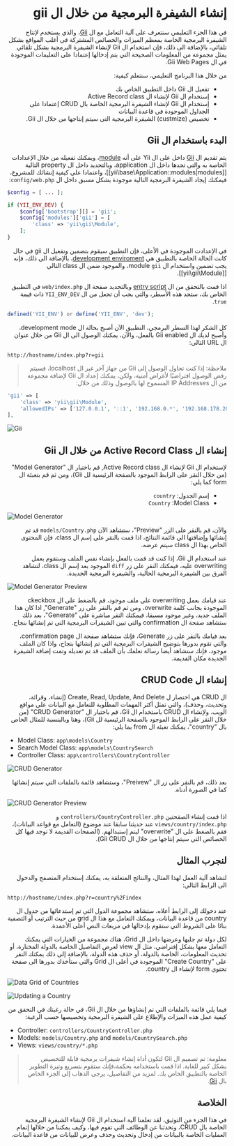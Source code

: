 # <div dir="rtl">إنشاء الشيفرة البرمجية من خلال ال gii</div>

<p dir="rtl">
    في هذا الجزء التعليمي سنتعرف على آلية التعامل مع ال <a href="https://www.yiiframework.com/extension/yiisoft/yii2-gii/doc/guide">Gii</a>، والذي يستخدم لإنتاج الشيفرة البرمجية الخاصة بمعظم الميزات والخصائص المشتركة في أغلب المواقع بشكل تلقائي، بالإضافة الى ذلك، فإن استخدام ال Gii لإنشاء الشيفرة البرمجية بشكل تلقائي يمثل مجموعة من المعلومات الصحيحة التي بتم إدخالها إعتمادا على التعليمات الموجودة في ال Gii Web Pages.
</p>

<p dir="rtl">
    من خلال هذا البرنامج التعليمي، ستتعلم كيفية:
</p>

<ul dir="rtl">
    <li>تفعيل ال Gii داخل التطبيق الخاص بك</li>
    <li>إستخدام ال Gii لإنشاء ال Active Record class</li>
    <li>إستخدام ال Gii لإنشاء الشيفرة البرمجية الخاصة بال CRUD إعتمادا على الجداول الموجودة في قاعدة البيانات</li>
    <li>تخصيص (custmize) الشيفرة البرمجية التي سيتم إنتاجها من خلال ال Gii.</li>
</ul>

## <div dir="rtl">البدء باستخدام ال Gii</a> <span id="starting-gii"></span>

<p dir="rtl">
    يتم تقديم ال <a href="https://www.yiiframework.com/extension/yiisoft/yii2-gii/doc/guide">Gii</a> داخل على ال Yii على أنه <a href="../guide/structure-modules.md">module</a>، ويمكنك تفعيله من خلال الإعدادات الخاصة به والتي تجدها داخل ال application، وبالتحديد داخل ال property التالية [[yii\base\Application::modules|modules]]، واعتمادا على كيفية إنشائك للمشروع، فيمكنك إيجاد الشيفرة البرمجية التالية موجودة بشكل مسبق داخل ال <code>config/web.php</code>:  
</p>

```php
$config = [ ... ];

if (YII_ENV_DEV) {
    $config['bootstrap'][] = 'gii';
    $config['modules']['gii'] = [
        'class' => 'yii\gii\Module',
    ];
}
```

<p dir="rtl">
    في الإعدادت الموجودة في الأعلى، فإن التطبيق سيقوم بتضمين وتفعيل ال gii في حال كانت الحالة الخاصة بالتطبيق هي <a href="../guide/concept-configurations.md#environment-constants">development enviroment</a>، بالإضافة الى ذلك، فإنه يجب تضمين واستخدام ال module <code>gii</code>، والموجود ضمن ال class التالي [[yii\gii\Module]]. 
</p>


<p dir="rtl">
    اذا قمت بالتحقق من ال <a href="../guide/structure-entry-scripts.md">entry script</a> وبالتحديد صفحة ال <code>web/index.php</code> في التطبيق الخاص بك، ستجد هذه الأسطر، والتي يجب أن تجعل من ال <code>YII_ENV_DEV</code> ذات قيمة <code>true</code>.
</p>

```php
defined('YII_ENV') or define('YII_ENV', 'dev');
```

<p dir="rtl">
    كل الشكر لهذا السطر البرمجي، التطبيق الآن أصبح بحالة ال development mode، وأصبح لديك ال Gii enabled بالفعل، والآن، يمكنك الوصول الى ال Gii من خلال عنوان ال URL التالي:     
</p>

```
http://hostname/index.php?r=gii
```

<blockquote><p dir="rtl">
    ملاحظة: إذا كنت تحاول الوصول إلى Gii  من جهاز آخر غير ال localhost، فسيتم رفض الوصول افتراضيًا لأغراض أمنية، ولكن، يمكنك إعداد ال Gii لإضافة مجموعة من ال IP Addresses المسموح لها بالوصول وذلك من خلال: 
</p></blockquote>

```php
'gii' => [
    'class' => 'yii\gii\Module',
    'allowedIPs' => ['127.0.0.1', '::1', '192.168.0.*', '192.168.178.20'] // عدل هذه حسب إحتياجاتك
],
```

![Gii](../guide/images/start-gii.png)


## <div dir="rtl">إنشاء ال Active Record Class من خلال ال Gii</div> <span id="generating-ar"></span>

<p dir="rtl">
    لإستخدام ال Gii لإنشاء ال Active Record class, قم باختيار ال "Model Generator" (من خلال النقر على الرابط الموجود بالصفحة الرئيسية لل Gii)، ومن ثم قم بتعبئة ال form كما يلي: 
</p>

<ul dir="rtl">
    <li>إسم الجدول: <code>country</code></li>
    <li><code>Country</code> :Model Class</li>
</ul>

![Model Generator](../guide/images/start-gii-model.png)

<p dir="rtl">
    والآن، قم بالنقر على الزر "Preview"، ستشاهد الآن <code>models/Country.php</code> قد تم إنشائها وإضافتها الى قائمة النتائج، اذا قمت بالنقر على إسم ال class، فإن المحتوى الخاص بهذا ال class سيتم عرضه.
</p>

<p dir="rtl">
    عند استخدام ال Gii، إذا كنت قد قمت بالفعل بإنشاء نفس الملف وستقوم بعمل overwriting عليه، فيمكنك النقر على زر <code>diff</code> الموجود بعد إسم ال class، لتشاهد الفرق بين الشيفرة البرمجية الحالية، والشيفرة البرمجية الجديدة. 
</p>

![Model Generator Preview](../guide/images/start-gii-model-preview.png)

<p dir="rtl">
    عند قيامك بعمل overwriting على ملف موجود، قم بالضغط على ال ckeckbox الموجودة بجانب كلمة overwrite، ومن ثم قم بالنقر على زر "Generate", اذا كان هذا الملف جديد، وغير موجود مسبقا، فيمكنك النقر مباشرة على "Generate"، بعد ذلك ستشاهد صفحة ال confirmation والتي تبين الشيفرات البرمجية التي تم إنشائها بنجاح.
</p>

<p dir="rtl">
    بعد فيامك بالنقر على زر Generate، فإنك ستشاهد صفحة ال confirmation page، والتي تقوم بدورها بتوضيح الشيفرات البرمجية التي تم إنشائها بنجاح، واذا كان الملف موجود، فإنك ستشاهد أيضا رسالة تعلمك بأن الملف قد تم تعديله وتمت إضافة الشيفرة الجديدة مكان القديمة.
</p>

## <div dir="rtl">إنشاء ال CRUD Code</div> <span id="generating-crud"></span>

<p dir="rtl">
    ال CRUD هي اختصار ل Create, Read, Update, And Delete (إنشاء، وقرائة، وتحديث، وحذف)، والتي تمثل أكثر المهمات المطلوبة للتعامل مع البيانات على مواقع الويب. ولإنشاء ال CRUD باستخدام ال Gii، قم باختيار ال "CRUD Generator" (من خلال النقر على الرابط الموجود بالصفحة الرئيسية لل Gii)، وهنا وبالبنسبة للمثال الخاص بال "country"، يمكنك تعبئة ال from بما يلي:
</p>

* Model Class: `app\models\Country`
* Search Model Class: `app\models\CountrySearch`
* Controller Class: `app\controllers\CountryController`

![CRUD Generator](../guide/images/start-gii-crud.png)

<p dir="rtl">
    بعد ذلك، قم بالنقر على زر ال "Preivew"، وستشاهد قائمة بالملفات التي سيتم إنشائها كما في الصورة أدناه.
</p>

![CRUD Generator Preview](../guide/images/start-gii-crud-preview.png)

<p dir="rtl">
    اذا قمت إنشاء الصفحتين <code>controllers/CountryController.php</code> و <code>views/country/index.php</code> عند حديثنا سابقا عند موضوع (التعامل مع قواعد البيانات)، فقم بالضغط على ال "overwrite" ليتم إستبدالهم. (الصفحات القديمة لا توجد فيها كل الخصائص التي سيتم إنتاجها من خلال ال Gii CRUD).
</p>

## <div dir="rtl"> لنجرب المثال </div> <span id="trying-it-out"></span>

<p dir="rtl">
لتشاهد آلية العمل لهذا المثال، والنتائج المتعلقة به، يمكنك إستخدام المتصفح والدخول الى الرابط التالي:
</p>

```
http://hostname/index.php?r=country%2Findex
```

<p dir="rtl">
    عند دخولك إلى الرابط أعلاه، ستشاهد مجموعة الدول التي تم إستدعائها من جدول ال country من قاعدة البيانات، ويمكنك التعامل مع هذا ال grid من حيث الترتيب أو التصفية بنائا على الشروط التي ستقوم بإدخالها في مربعات النص أعلى الأعمدة.
</p>

<p dir="rtl">
لكل دولة تم جلبها وعرضها داخل ال Grid، هناك مجموعة من الخيارات التي يمكنك التعامل معها بشكل إفتراضي، مثل ال view لعرض التفاصيل الخاصة بالدولة المختارة، أو تحديث المعلومات، الخاصة بالدولة، أو حذف هذه الدولة، بالإضافة إلى ذلك يمكنك النقر على "Create Country" الموجودة في أعلى ال Grid والتي ستأخذك بدورها الى صفحة تحتوي form لإنشاء ال country.
</p>

![Data Grid of Countries](../guide/images/start-gii-country-grid.png)

![Updating a Country](../guide/images/start-gii-country-update.png)

<p dir="rtl">
    فيما يلي قائمة بالملفات التي تم إنشاؤها من خلال ال Gii، في حالة رغبتك في التحقق من كيفية عمل هذه الميزات والإطلاع على الشيفرة البرمجية وتخصيصها حسب الرغبة:
</p>

* Controller: `controllers/CountryController.php`
* Models: `models/Country.php` and `models/CountrySearch.php`
* Views: `views/country/*.php`

<blockquote><p dir="rtl">
معلومة: تم تصميم ال Gii لتكون أداة إنشاء شيفرات برمجية قابلة للتخصيص بشكل كبير للغاية. اذا قمت باستخدامه بحكمة،فإنك ستقوم بتسريع وتيرة التطوير الخاصة بالتطبيق الخاص بك. لمزيد من التفاصيل، يرجى الذهاب إلى الجزء الخاص بال  <a href="https://www.yiiframework.com/extension/yiisoft/yii2-gii/doc/guide">Gii</a>. 
</p></blockquote>

## <div dir="rtl">الخلاصة</div> <span id="summary"></span>

<p dir="rtl">
في هذا الجزء من التوثيق، لقد تعلمنا آلية استخدام ال Gii لإنشاء الشيفرة البرمجية الخاصة بال CRUD، وتحدثنا عن الوظائف التي تقوم فيها، وكيف يمكننا من خلالها إتمام العمليات الخاصة بالبيانات من إدخال وتحديث وحذف وعرض للبيانات من قاعدة البيانات.
</p>
